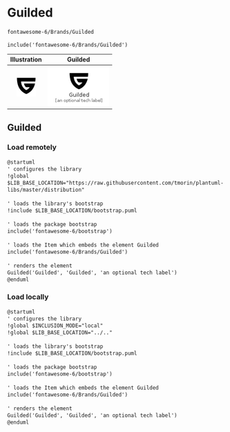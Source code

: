 # Guilded


```text
fontawesome-6/Brands/Guilded
```

```text
include('fontawesome-6/Brands/Guilded')
```



| Illustration | Guilded |
| :---: | :---: |
| ![illustration for Illustration](../../fontawesome-6/Brands/Guilded.png) | ![illustration for Guilded](../../fontawesome-6/Brands/Guilded.Local.png) |




## Guilded

### Load remotely
```plantuml
@startuml
' configures the library
!global $LIB_BASE_LOCATION="https://raw.githubusercontent.com/tmorin/plantuml-libs/master/distribution"

' loads the library's bootstrap
!include $LIB_BASE_LOCATION/bootstrap.puml

' loads the package bootstrap
include('fontawesome-6/bootstrap')

' loads the Item which embeds the element Guilded
include('fontawesome-6/Brands/Guilded')

' renders the element
Guilded('Guilded', 'Guilded', 'an optional tech label')
@enduml
```

### Load locally
```plantuml
@startuml
' configures the library
!global $INCLUSION_MODE="local"
!global $LIB_BASE_LOCATION="../.."

' loads the library's bootstrap
!include $LIB_BASE_LOCATION/bootstrap.puml

' loads the package bootstrap
include('fontawesome-6/bootstrap')

' loads the Item which embeds the element Guilded
include('fontawesome-6/Brands/Guilded')

' renders the element
Guilded('Guilded', 'Guilded', 'an optional tech label')
@enduml
```

